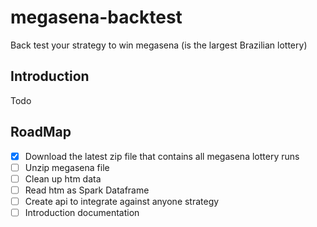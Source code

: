 # megasena-backtest
Back test your strategy to win megasena (is the largest Brazilian lottery)

## Introduction
Todo

## RoadMap
- [x] Download the latest zip file that contains all megasena lottery runs
- [ ] Unzip megasena file
- [ ] Clean up htm data
- [ ] Read htm as Spark Dataframe
- [ ] Create api to integrate against anyone strategy
- [ ] Introduction documentation
